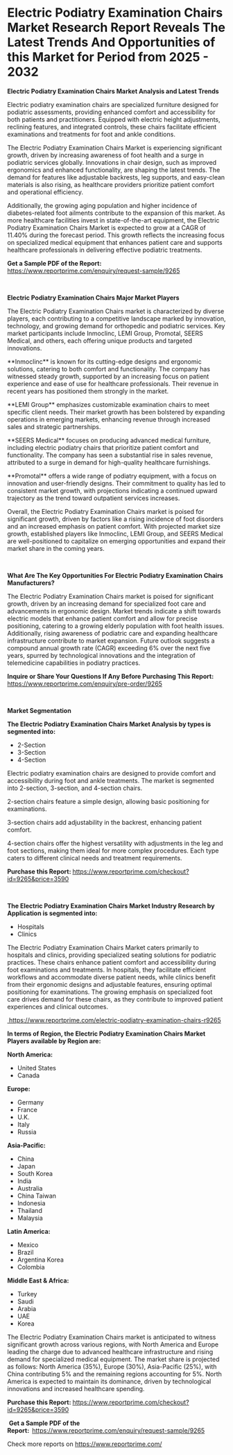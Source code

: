 <p><h1>Electric Podiatry Examination Chairs Market Research Report Reveals The Latest Trends And Opportunities of this Market for Period from 2025 - 2032</h1></p><p><strong>Electric Podiatry Examination Chairs Market Analysis and Latest Trends</strong></p>
<p><p>Electric podiatry examination chairs are specialized furniture designed for podiatric assessments, providing enhanced comfort and accessibility for both patients and practitioners. Equipped with electric height adjustments, reclining features, and integrated controls, these chairs facilitate efficient examinations and treatments for foot and ankle conditions. </p><p>The Electric Podiatry Examination Chairs Market is experiencing significant growth, driven by increasing awareness of foot health and a surge in podiatric services globally. Innovations in chair design, such as improved ergonomics and enhanced functionality, are shaping the latest trends. The demand for features like adjustable backrests, leg supports, and easy-clean materials is also rising, as healthcare providers prioritize patient comfort and operational efficiency.</p><p>Additionally, the growing aging population and higher incidence of diabetes-related foot ailments contribute to the expansion of this market. As more healthcare facilities invest in state-of-the-art equipment, the Electric Podiatry Examination Chairs Market is expected to grow at a CAGR of 11.40% during the forecast period. This growth reflects the increasing focus on specialized medical equipment that enhances patient care and supports healthcare professionals in delivering effective podiatric treatments.</p></p>
<p><strong>Get a Sample PDF of the Report:&nbsp;</strong> <a href="https://www.reportprime.com/enquiry/request-sample/9265?utm_campaign=2717&utm_medium=2&utm_source=Github&utm_content=ia&utm_term=20032025&utm_id=electric-podiatry-examination-chairs">https://www.reportprime.com/enquiry/request-sample/9265</a></p>
<p>&nbsp;</p>
<p><strong>Electric Podiatry Examination Chairs Major Market Players</strong></p>
<p><p>The Electric Podiatry Examination Chairs market is characterized by diverse players, each contributing to a competitive landscape marked by innovation, technology, and growing demand for orthopedic and podiatric services. Key market participants include Inmoclinc, LEMI Group, Promotal, SEERS Medical, and others, each offering unique products and targeted innovations.</p><p>**Inmoclinc** is known for its cutting-edge designs and ergonomic solutions, catering to both comfort and functionality. The company has witnessed steady growth, supported by an increasing focus on patient experience and ease of use for healthcare professionals. Their revenue in recent years has positioned them strongly in the market.</p><p>**LEMI Group** emphasizes customizable examination chairs to meet specific client needs. Their market growth has been bolstered by expanding operations in emerging markets, enhancing revenue through increased sales and strategic partnerships.</p><p>**SEERS Medical** focuses on producing advanced medical furniture, including electric podiatry chairs that prioritize patient comfort and functionality. The company has seen a substantial rise in sales revenue, attributed to a surge in demand for high-quality healthcare furnishings.</p><p>**Promotal** offers a wide range of podiatry equipment, with a focus on innovation and user-friendly designs. Their commitment to quality has led to consistent market growth, with projections indicating a continued upward trajectory as the trend toward outpatient services increases.</p><p>Overall, the Electric Podiatry Examination Chairs market is poised for significant growth, driven by factors like a rising incidence of foot disorders and an increased emphasis on patient comfort. With projected market size growth, established players like Inmoclinc, LEMI Group, and SEERS Medical are well-positioned to capitalize on emerging opportunities and expand their market share in the coming years.</p></p>
<p>&nbsp;</p>
<p><strong>What Are The Key Opportunities For Electric Podiatry Examination Chairs Manufacturers?</strong></p>
<p><p>The Electric Podiatry Examination Chairs market is poised for significant growth, driven by an increasing demand for specialized foot care and advancements in ergonomic design. Market trends indicate a shift towards electric models that enhance patient comfort and allow for precise positioning, catering to a growing elderly population with foot health issues. Additionally, rising awareness of podiatric care and expanding healthcare infrastructure contribute to market expansion. Future outlook suggests a compound annual growth rate (CAGR) exceeding 6% over the next five years, spurred by technological innovations and the integration of telemedicine capabilities in podiatry practices.</p></p>
<p><strong>Inquire or Share Your Questions If Any Before Purchasing This Report:</strong> <a href="https://www.reportprime.com/enquiry/pre-order/9265?utm_campaign=2717&utm_medium=2&utm_source=Github&utm_content=ia&utm_term=20032025&utm_id=electric-podiatry-examination-chairs">https://www.reportprime.com/enquiry/pre-order/9265</a></p>
<p>&nbsp;</p>
<p><strong>Market Segmentation</strong></p>
<p><strong>The Electric Podiatry Examination Chairs Market Analysis by types is segmented into:</strong></p>
<p><ul><li>2-Section</li><li>3-Section</li><li>4-Section</li></ul></p>
<p><p>Electric podiatry examination chairs are designed to provide comfort and accessibility during foot and ankle treatments. The market is segmented into 2-section, 3-section, and 4-section chairs. </p><p>2-section chairs feature a simple design, allowing basic positioning for examinations. </p><p>3-section chairs add adjustability in the backrest, enhancing patient comfort. </p><p>4-section chairs offer the highest versatility with adjustments in the leg and foot sections, making them ideal for more complex procedures. Each type caters to different clinical needs and treatment requirements.</p></p>
<p><strong>Purchase this Report:&nbsp;</strong><a href="https://www.reportprime.com/checkout?id=9265&price=3590&utm_campaign=2717&utm_medium=2&utm_source=Github&utm_content=ia&utm_term=20032025&utm_id=electric-podiatry-examination-chairs">https://www.reportprime.com/checkout?id=9265&price=3590</a></p>
<p>&nbsp;</p>
<p><strong>The Electric Podiatry Examination Chairs Market Industry Research by Application is segmented into:</strong></p>
<p><ul><li>Hospitals</li><li>Clinics</li></ul></p>
<p><p>The Electric Podiatry Examination Chairs Market caters primarily to hospitals and clinics, providing specialized seating solutions for podiatric practices. These chairs enhance patient comfort and accessibility during foot examinations and treatments. In hospitals, they facilitate efficient workflows and accommodate diverse patient needs, while clinics benefit from their ergonomic designs and adjustable features, ensuring optimal positioning for examinations. The growing emphasis on specialized foot care drives demand for these chairs, as they contribute to improved patient experiences and clinical outcomes.</p></p>
<p><a href="https://www.reportprime.com/electric-podiatry-examination-chairs-r9265?utm_campaign=2717&utm_medium=2&utm_source=Github&utm_content=ia&utm_term=20032025&utm_id=electric-podiatry-examination-chairs">&nbsp;https://www.reportprime.com/electric-podiatry-examination-chairs-r9265</a></p>
<p><strong>In terms of Region, the Electric Podiatry Examination Chairs Market Players available by Region are:</strong></p>
<p>
    <p> <strong> North America: </strong>
        <ul>
            <li>United States</li>
            <li>Canada</li>
        </ul>
        </p> 
    <p> <strong> Europe: </strong>
        <ul>
            <li>Germany</li>
            <li>France</li>
            <li>U.K.</li>
            <li>Italy</li>
            <li>Russia</li>
        </ul>
        </p> 
    <p> <strong> Asia-Pacific: </strong>
        <ul>
            <li>China</li>
            <li>Japan</li>
            <li>South Korea</li>
            <li>India</li>
            <li>Australia</li>
            <li>China Taiwan</li>
            <li>Indonesia</li>
            <li>Thailand</li>
            <li>Malaysia</li>
        </ul>
        </p> 
    <p> <strong> Latin America: </strong>
        <ul>
            <li>Mexico</li>
            <li>Brazil</li>
            <li>Argentina Korea</li>
            <li>Colombia</li>
        </ul>
        </p> 
    <p> <strong> Middle East & Africa: </strong>
        <ul>
            <li>Turkey</li>
            <li>Saudi</li>
            <li>Arabia</li>
            <li>UAE</li>
            <li>Korea</li>
        </ul>
    </p>
    </p>
<p><p>The Electric Podiatry Examination Chairs market is anticipated to witness significant growth across various regions, with North America and Europe leading the charge due to advanced healthcare infrastructure and rising demand for specialized medical equipment. The market share is projected as follows: North America (35%), Europe (30%), Asia-Pacific (25%), with China contributing 5% and the remaining regions accounting for 5%. North America is expected to maintain its dominance, driven by technological innovations and increased healthcare spending.</p></p>
<p><strong>Purchase this Report: </strong><a href="https://www.reportprime.com/checkout?id=9265&price=3590&utm_campaign=2717&utm_medium=2&utm_source=Github&utm_content=ia&utm_term=20032025&utm_id=electric-podiatry-examination-chairs">https://www.reportprime.com/checkout?id=9265&price=3590</a></p>
<p>&nbsp;<strong>Get a Sample PDF of the Report:&nbsp;&nbsp;</strong><a href="https://www.reportprime.com/enquiry/request-sample/9265?utm_campaign=2717&utm_medium=2&utm_source=Github&utm_content=ia&utm_term=20032025&utm_id=electric-podiatry-examination-chairs">https://www.reportprime.com/enquiry/request-sample/9265</a></p>
<p><strong></strong></p>
<p>Check more reports on <a href="https://www.reportprime.com/?utm_campaign=2717&utm_medium=2&utm_source=Github&utm_content=ia&utm_term=20032025&utm_id=electric-podiatry-examination-chairs">https://www.reportprime.com/</a></p>